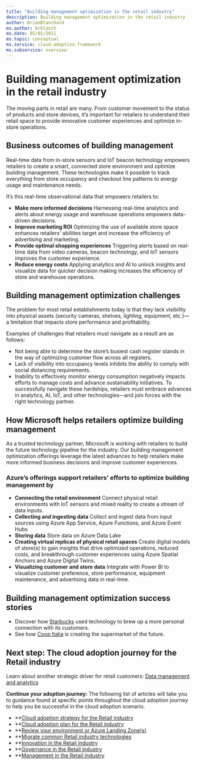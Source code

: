 ```yaml
---
title: "Building management optimization in the retail industry"
description: Building management optimization in the retail industry
author: BrianBlanchard
ms.author: brblanch
ms.date: 05/01/2021
ms.topic: conceptual
ms.service: cloud-adoption-framework
ms.subservice: overview
---
```


# Building management optimization in the retail industry

The moving parts in retail are many. From customer movement to the status of products and store devices, it’s important for retailers to understand their retail space to provide innovative customer experiences and optimize in-store operations.

## Business outcomes of building management

Real-time data from in-store sensors and IoT beacon technology empowers retailers to create a smart, connected store environment and optimize building management. These technologies make it possible to track everything from store occupancy and checkout line patterns to energy usage and maintenance needs.

It’s this real-time observational data that empowers retailers to:

- **Make more informed decisions** Harnessing real-time analytics and alerts about energy usage and warehouse operations empowers data-driven decisions.
- **Improve marketing ROI** Optimizing the use of available store space enhances retailers’ abilities target and increase the efficiency of advertising and marketing. 
- **Provide optimal shopping experiences** Triggering alerts based on real-time data from video cameras, beacon technology, and IoT sensors improves the customer experience.
- **Reduce energy costs** Applying analytics and AI to unlock insights and visualize data for quicker decision making increases the efficiency of store and warehouse operations.

## Building management optimization challenges

The problem for most retail establishments today is that they lack visibility into physical assets (security cameras, shelves, lighting, equipment, etc.)—a limitation that impacts store performance and profitability. 

Examples of challenges that retailers must navigate as a result are as follows:

- Not being able to determine the store’s busiest cash register stands in the way of optimizing customer flow across all registers.
- Lack of visibility into occupancy levels inhibits the ability to comply with social distancing requirements.
- Inability to effectively monitor energy consumption negatively impacts efforts to manage costs and advance sustainability initiatives. 
To successfully navigate these hardships, retailers must embrace advances in analytics, AI, IoT, and other technologies—and join forces with the right technology partner.

## How Microsoft helps retailers optimize building management

As a trusted technology partner, Microsoft is working with retailers to build the future technology pipeline for the industry. Our building management optimization offerings leverage the latest advances to help retailers make more informed business decisions and improve customer experiences.

### Azure’s offerings support retailers’ efforts to optimize building management by

- **Connecting the retail environment** Connect physical retail environments with IoT sensors and mixed reality to create a stream of data inputs.
- **Collecting and ingesting data** Collect and ingest data from input sources using Azure App Service, Azure Functions, and Azure Event Hubs
- **Storing data** Store data on Azure Data Lake
- **Creating virtual replicas of physical retail spaces** Create digital models of store(s) to gain insights that drive optimized operations, reduced costs, and breakthrough customer experiences using Azure Spatial Anchors and Azure Digital Twins.
- **Visualizing customer and store data** Integrate with Power BI to visualize customer preference, store performance, equipment maintenance, and advertising data in real-time.

## Building management optimization success stories

- Discover how [Starbucks](https://blogs.microsoft.com/latino/2019/06/14/its-coffee-time-find-out-how-starbucks-turns-to-technology-to-brew-up-a-more-personal-connection-with-its-customers/) used technology to brew up a more personal connection with its customers.
- See how [Coop Italia](https://news.microsoft.com/europe/features/supermarket-of-the-future/#sm.00000udlsc560ee0xtulkfnf0c4yp) is creating the supermarket of the future.

## Next step: The cloud adoption journey for the Retail industry

Learn about another strategic driver for retail customers: [Data management and analytics](./retail-data-management-and-analytics.md)

**Continue your adoption journey:** The following list of articles will take you to guidance found at specific points throughout the cloud adoption journey to help you be successful in the cloud adoption scenario.

- **[Cloud adoption strategy for the Retail industry](./strategy.md)
- **[Cloud adoption plan for the Retail industry](./plan.md)
- **[Review your environment or Azure Landing Zone(s)](./ready.md)
- **[Migrate common Retail industry technologies](./migrate.md)
- **[Innovation in the Retail industry](./innovate.md)
- **[Governance in the Retail industry](./govern.md)
- **[Management in the Retail industry](./manage.md)
